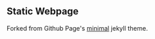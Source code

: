 ## Static Webpage

Forked from Github Page's [minimal](https://github.com/pages-themes/minimal) jekyll theme.
